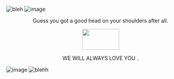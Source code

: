 
![bleh](https://github.com/user-attachments/assets/02dbe5b0-55b3-4b62-a58b-269588a8e113)
![image](https://github.com/user-attachments/assets/7e886732-67be-40b2-88b0-4cf8266eadd0)
<p align="center"> Guess you got a good head on your shoulders after
all.

<p align="center"> <img width="99" height="56" src="https://64.media.tumblr.com/4a13830dd275bcafd1482e1dbb1fc45e/473928ea48888009-f0/s100x200/a8cd6e26130895738be1887f4bbdebaa7a0b4689.gifv" > </p> 

<p align="center"> WE WILL ALWAYS LOVE YOU .

![image](https://github.com/user-attachments/assets/2d8fd741-e2c2-4149-8166-1dfd94c203bf)
![blehh](https://github.com/user-attachments/assets/75666adf-06d2-41a6-821f-fbbf43648475)
